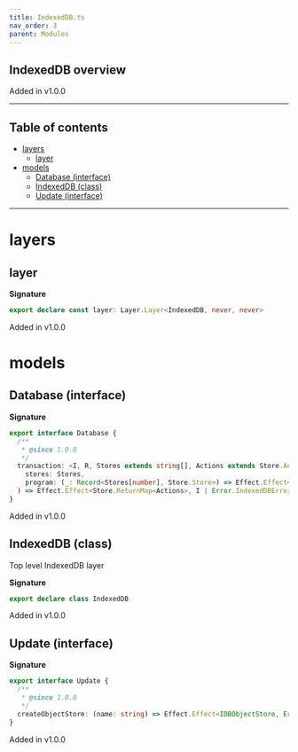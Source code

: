 ```yaml
---
title: IndexedDB.ts
nav_order: 3
parent: Modules
---
```


## IndexedDB overview

Added in v1.0.0

---

<h2 class="text-delta">Table of contents</h2>

- [layers](#layers)
  - [layer](#layer)
- [models](#models)
  - [Database (interface)](#database-interface)
  - [IndexedDB (class)](#indexeddb-class)
  - [Update (interface)](#update-interface)

---

# layers

## layer

**Signature**

```ts
export declare const layer: Layer.Layer<IndexedDB, never, never>
```

Added in v1.0.0

# models

## Database (interface)

**Signature**

```ts
export interface Database {
  /**
   * @since 1.0.0
   */
  transaction: <I, R, Stores extends string[], Actions extends Store.Action[]>(
    stores: Stores,
    program: (_: Record<Stores[number], Store.Store>) => Effect.Effect<Actions, I, R>
  ) => Effect.Effect<Store.ReturnMap<Actions>, I | Error.IndexedDBError, R>
}
```

Added in v1.0.0

## IndexedDB (class)

Top level IndexedDB layer

**Signature**

```ts
export declare class IndexedDB
```

Added in v1.0.0

## Update (interface)

**Signature**

```ts
export interface Update {
  /**
   * @since 1.0.0
   */
  createObjectStore: (name: string) => Effect.Effect<IDBObjectStore, Error.IndexedDBError>
}
```

Added in v1.0.0
